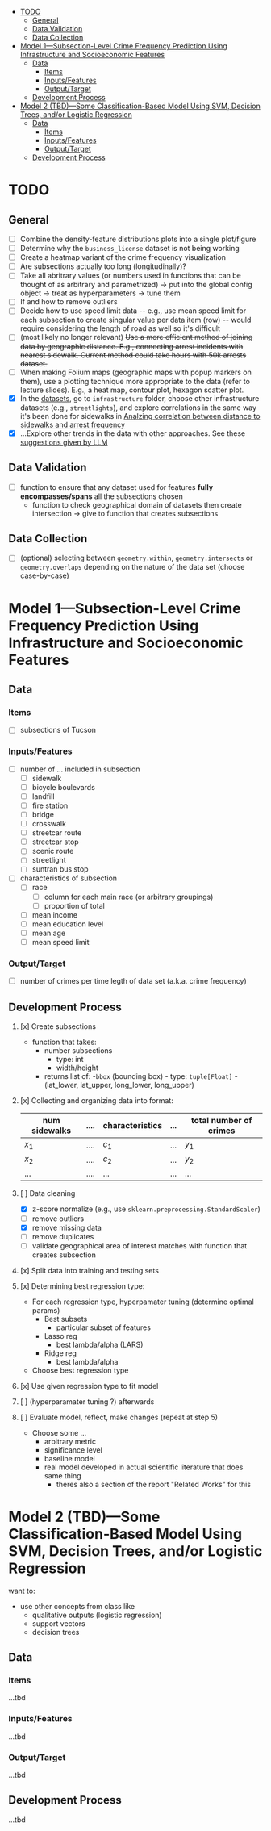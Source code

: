 - [TODO](#todo)
  - [General](#general)
  - [Data Validation](#data-validation)
  - [Data Collection](#data-collection)
- [Model 1—Subsection-Level Crime Frequency Prediction Using Infrastructure and Socioeconomic Features](#model-1subsection-level-crime-frequency-prediction-using-infrastructure-and-socioeconomic-features)
  - [Data](#data)
    - [Items](#items)
    - [Inputs/Features](#inputsfeatures)
    - [Output/Target](#outputtarget)
  - [Development Process](#development-process)
- [Model 2 (TBD)—Some Classification-Based Model Using SVM, Decision Trees, and/or Logistic Regression](#model-2-tbdsome-classification-based-model-using-svm-decision-trees-andor-logistic-regression)
  - [Data](#data-1)
    - [Items](#items-1)
    - [Inputs/Features](#inputsfeatures-1)
    - [Output/Target](#outputtarget-1)
  - [Development Process](#development-process-1)

# TODO

## General


- [ ] Combine the density-feature distributions plots into a single plot/figure
- [ ] Determine why the `business_license` dataset is not being working
- [ ] Create a heatmap variant of the crime frequency visualization
- [ ] Are subsections actually too long (longitudinally)?
- [ ] Take all abritrary values (or numbers used in functions that can be thought of as arbitrary and parametrized) → put into the global config object → treat as hyperparameters → tune them
- [ ] If and how to remove outliers
- [ ] Decide how to use speed limit data -- e.g., use mean speed limit for each subsection to create singular value per data item (row) -- would require considering the length of road as well so it's difficult
- [ ] (most likely no longer relevant) ~~Use a more efficient method of joining data by geographic distance. E.g., connecting arrest incidents with nearest sidewalk. Current method could take hours with 50k arrests dataset.~~
- [ ] When making Folium maps (geographic maps with popup markers on them), use a plotting technique more appropriate to the data (refer to lecture slides). E.g., a heat map, contour plot, hexagon scatter plot.
- [x] In the [datasets](https://github.com/christian-byrne/tucson-crime-models/tree/main/data), go to `infrastructure` folder, choose other infrastructure datasets (e.g., `streetlights`), and explore correlations in the same way it's been done for sidewalks in [Analzing correlation between distance to sidewalks and arrest frequency](https://colab.research.google.com/github/christian-byrne/tucson-crime-models/blob/main/main.ipynb#scrollTo=q-fOMfTsP1vG&line=1&uniqifier=1)
- [x] ...Explore other trends in the data with other approaches. See these [suggestions given by LLM](https://github.com/christian-byrne/tucson-crime-models/blob/main/doc/correlation-discovery.md)

## Data Validation

- [ ] function to ensure that any dataset used for features **fully encompasses/spans** all the subsections chosen
  - function to check geographical domain of datasets then create intersection $\rightarrow$ give to function that creates subsections

## Data Collection

- [ ] (optional) selecting between `geometry.within`, `geometry.intersects` or `geometry.overlaps` depending on the nature of the data set (choose case-by-case)

# Model 1—Subsection-Level Crime Frequency Prediction Using Infrastructure and Socioeconomic Features

## Data

### Items

- [ ] subsections of Tucson

### Inputs/Features

- [ ] number of ... included in subsection
  - [ ] sidewalk
  - [ ] bicycle boulevards
  - [ ] landfill
  - [ ] fire station
  - [ ] bridge
  - [ ] crosswalk
  - [ ] streetcar route
  - [ ] streetcar stop
  - [ ] scenic route
  - [ ] streetlight
  - [ ] suntran bus stop
- [ ] characteristics of subsection
  - [ ] race
    - [ ] column for each main race (or arbitrary groupings)
    - [ ] proportion of total
  - [ ] mean income
  - [ ] mean education level
  - [ ] mean age
  - [ ] mean speed limit

### Output/Target

- [ ] number of crimes per time legth of data set (a.k.a. crime frequency)

## Development Process

1. [x] Create subsections

   - function that takes:
     - number subsections
       - type: int
       - width/height
     - returns list of: -`bbox` (bounding box) - type: `tuple[Float]` - (lat_lower, lat_upper, long_lower, long_upper)

2. [x] Collecting and organizing data into format:

   | num sidewalks | .... | characteristics | ... | total number of crimes |
   | ------------- | ---- | --------------- | --- | ---------------------- |
   | $x_1$         | .... | $c_1$           | ... | $y_1$                  |
   | $x_2$         | .... | $c_2$           | ... | $y_2$                  |
   | ...           | .... | ...             | ... | ...                    |

3. [ ] Data cleaning

   - [x] z-score normalize (e.g., use `sklearn.preprocessing.StandardScaler`)
   - [ ] remove outliers
   - [x] remove missing data
   - [ ] remove duplicates
   - [ ] validate geographical area of interest matches with function that creates subsection

4. [x] Split data into training and testing sets

5. [x] Determining best regression type:

   - For each regression type, hyperpamater tuning (determine optimal params)
     - Best subsets
       - particular subset of features
     - Lasso reg
       - best lambda/alpha (LARS)
     - Ridge reg
       - best lambda/alpha
   - Choose best regression type

6. [x] Use given regression type to fit model

7. [ ] (hyperparamater tuning ?) afterwards

8. [ ] Evaluate model, reflect, make changes (repeat at step 5)
   - Choose some ...
     - arbitrary metric
     - significance level
     - baseline model
     - real model developed in actual scientific literature that does same thing
       - theres also a section of the report "Related Works" for this

# Model 2 (TBD)—Some Classification-Based Model Using SVM, Decision Trees, and/or Logistic Regression

want to:

- use other concepts from class like
  - qualitative outputs (logistic regression)
  - support vectors
  - decision trees

## Data

### Items

...tbd

### Inputs/Features

...tbd

### Output/Target

...tbd

## Development Process

...tbd
